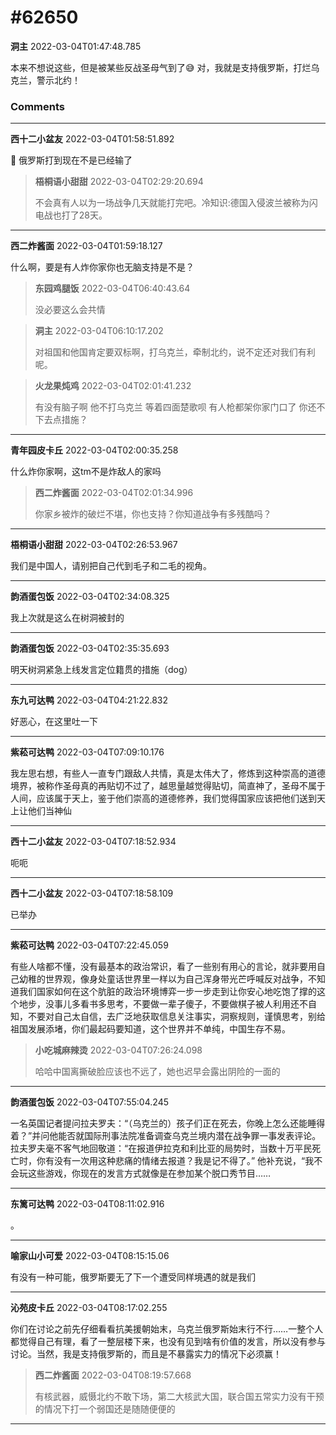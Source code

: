 # #62650

**洞主** 2022-03-04T01:47:48.785

本来不想说这些，但是被某些反战圣母气到了😅 对，我就是支持俄罗斯，打烂乌克兰，警示北约！

### Comments

---

**西十二小盆友** 2022-03-04T01:58:51.892

🤔 俄罗斯打到现在不是已经输了

> **梧桐语小甜甜** 2022-03-04T02:29:20.694
> 
> 不会真有人以为一场战争几天就能打完吧。冷知识:德国入侵波兰被称为闪电战也打了28天。


---

**西二炸酱面** 2022-03-04T01:59:18.127

什么啊，要是有人炸你家你也无脑支持是不是？

> **东园鸡腿饭** 2022-03-04T06:40:43.64
> 
> 没必要这么会共情


> **洞主** 2022-03-04T06:10:17.202
> 
> 对祖国和他国肯定要双标啊，打乌克兰，牵制北约，说不定还对我们有利呢。


> **火龙果炖鸡** 2022-03-04T02:01:41.232
> 
> 有没有脑子啊 他不打乌克兰 等着四面楚歌呗 有人枪都架你家门口了 你还不下去点措施？


---

**青年园皮卡丘** 2022-03-04T02:00:35.258

什么炸你家啊，这tm不是炸敌人的家吗

> **西二炸酱面** 2022-03-04T02:01:34.996
> 
> 你家乡被炸的破烂不堪，你也支持？你知道战争有多残酷吗？


---

**梧桐语小甜甜** 2022-03-04T02:26:53.967

我们是中国人，请别把自己代到毛子和二毛的视角。

---

**韵酒蛋包饭** 2022-03-04T02:34:08.325

我上次就是这么在树洞被封的

---

**韵酒蛋包饭** 2022-03-04T02:35:35.693

明天树洞紧急上线发言定位籍贯的措施（dog）

---

**东九可达鸭** 2022-03-04T04:21:22.832

好恶心，在这里吐一下

---

**紫菘可达鸭** 2022-03-04T07:09:10.176

我左思右想，有些人一直专门跟敌人共情，真是太伟大了，修炼到这种崇高的道德境界，被称作圣母真的再贴切不过了，越思量越觉得贴切，简直神了，圣母不属于人间，应该属于天上，鉴于他们崇高的道德修养，我们觉得国家应该把他们送到天上让他们当神仙

---

**西十二小盆友** 2022-03-04T07:18:52.934

呃呃

---

**西十二小盆友** 2022-03-04T07:18:58.109

已举办

---

**紫菘可达鸭** 2022-03-04T07:22:45.059

有些人啥都不懂，没有最基本的政治常识，看了一些别有用心的言论，就非要用自己幼稚的世界观，像身处童话世界里一样以为自己浑身带光芒呼喊反对战争，不知道我们国家如何在这个肮脏的政治环境博弈一步一步走到让你安心地吃饱了撑的这个地步，没事儿多看书多思考，不要做一辈子傻子，不要做棋子被人利用还不自知，不要对自己太自信，去广泛地获取信息关注事实，洞察规则，谨慎思考，别给祖国发展添堵，你们最起码要知道，这个世界并不单纯，中国生存不易。

> **小吃城麻辣烫** 2022-03-04T07:26:24.098
> 
> 哈哈中国离撕破脸应该也不远了，她也迟早会露出阴险的一面的


---

**韵酒蛋包饭** 2022-03-04T07:55:04.245

一名英国记者提问拉夫罗夫：“（乌克兰的）孩子们正在死去，你晚上怎么还能睡得着？”并问他能否就国际刑事法院准备调查乌克兰境内潜在战争罪一事发表评论。
拉夫罗夫毫不客气地回敬道：“在报道伊拉克和利比亚的局势时，当数十万平民死亡时，你有没有一次用这种悲痛的情绪去报道？我是记不得了。” 他补充说，“我不会玩这些游戏，你现在的发言方式就像是在参加某个脱口秀节目……

---

**东篱可达鸭** 2022-03-04T08:11:02.916

。

---

**喻家山小可爱** 2022-03-04T08:15:15.06

有没有一种可能，俄罗斯要无了下一个遭受同样境遇的就是我们

---

**沁苑皮卡丘** 2022-03-04T08:17:02.255

你们在讨论之前先仔细看看抗美援朝始末，乌克兰俄罗斯始末行不行……一整个人都觉得自己有理，看了一整层楼下来，也没有见到啥有价值的发言，所以没有参与讨论。当然，我是支持俄罗斯的，而且是不暴露实力的情况下必须赢！

> **西二炸酱面** 2022-03-04T08:19:57.668
> 
> 有核武器，威慑北约不敢下场，第二大核武大国，联合国五常实力没有干预的情况下打一个弱国还是随随便便的


---

